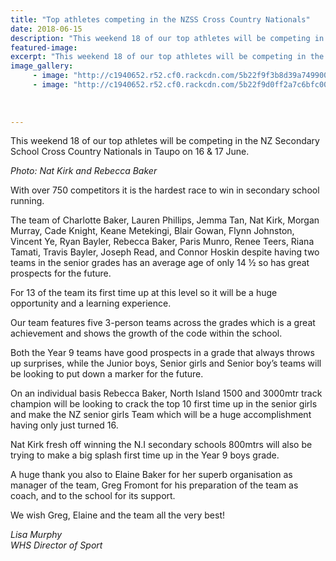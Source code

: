 ```yaml
---
title: "Top athletes competing in the NZSS Cross Country Nationals"
date: 2018-06-15
description: "This weekend 18 of our top athletes will be competing in the NZSS Cross Country Nationals in Taupo..."
featured-image: 
excerpt: "This weekend 18 of our top athletes will be competing in the NZ Secondary School Cross Country Nationals in Taupo on 16 & 17 June."
image_gallery:
     - image: "http://c1940652.r52.cf0.rackcdn.com/5b22f9f3b8d39a74990023d8/rebecca-baker-coming-thro-gate-2.jpg"
     - image: "http://c1940652.r52.cf0.rackcdn.com/5b22f9d0ff2a7c6bfc002394/Nat-kirk-running-smiling-bit-out-of-focus-closer.jpg"
    
    
    
---
```


<p>This weekend 18 of our top athletes will be competing in the NZ Secondary School Cross Country Nationals in Taupo on 16 &amp; 17 June.</p>
<p><em>Photo:&nbsp;Nat Kirk and&nbsp;Rebecca Baker</em></p>
<p>With over 750 competitors it is the hardest race to win in secondary school running.</p>
<p>The team of Charlotte Baker, Lauren Phillips, Jemma Tan, Nat Kirk, Morgan Murray, Cade Knight, Keane Metekingi, Blair Gowan, Flynn Johnston, Vincent Ye, Ryan Bayler, Rebecca Baker, Paris Munro, Renee Teers, Riana Tamati, Travis&nbsp;Bayler, Joseph Read, and Connor Hoskin despite having two teams in the senior grades has an average age of only 14 &frac12; so has great prospects for the future.</p>
<p>For 13 of the team its first time up at this level so it will be a huge opportunity and a learning experience.</p>
<p>Our team features five 3-person teams across the grades which is a great achievement and shows the growth of the code within the school.</p>
<p>Both the Year 9 teams have good prospects in a grade that always throws up surprises, while the Junior boys, Senior girls and Senior boy&rsquo;s teams will be looking to put down a marker for the future.</p>
<p>On an individual basis Rebecca Baker, North Island 1500 and 3000mtr track champion will be looking to crack the top 10 first time up in the senior girls and make the NZ senior girls Team which will be a huge accomplishment having only just turned 16.</p>
<p>Nat Kirk fresh off winning the N.I secondary schools 800mtrs will also be trying to make a big splash first time up in the Year 9 boys grade.</p>
<p>A huge thank you also to Elaine Baker for her superb organisation as manager of the team, Greg Fromont for his preparation of the team as coach, and to the school for its support.</p>
<p>We wish Greg, Elaine and the team all the very best!</p>
<p><em>Lisa Murphy</em><br /><em>WHS Director of Sport</em></p>

